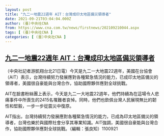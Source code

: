 ```yaml
---
layout: post
title: "九二一地震22週年 AIT：台灣成印太地區備災領導者"
date: 2021-09-21T03:04:04.000Z
author: (臺)中央社CNA
from: https://www.cna.com.tw/news/firstnews/202109210044.aspx
tags: [ (臺)中央社CNA ]
categories: [ (臺)中央社CNA ]
---
```

<!--1632193444000-->
[九二一地震22週年 AIT：台灣成印太地區備災領導者](https://www.cna.com.tw/news/firstnews/202109210044.aspx)
------

<div>
<div></div><div class="paragraph"><p>（中央社記者游凱翔台北21日電）今天是九二一大地震22週年，美國在台協會（AIT）表示，台灣持續努力發展應對各種緊急情況的能力，已成印太地區備災的領導者，美國很自豪能與台灣合作，協助國際夥伴應對全球挑戰。</p><p>AIT在臉書粉絲團上表示，今天是九二一大地震22週年，他們持續為在這場令人悲痛事件中所喪生的2415名罹難者哀悼。同時，他們也欽佩台灣人民展現無比的韌性和堅毅，一步一步從震災中復原。</p><p>AIT指出，台灣持續努力發展應對各種緊急情況的能力，已成為印太地區備災的領導者，台灣也樂於與國際社會分享其專業知識。AIT強調，美國很自豪能與台灣合作，協助國際夥伴應對全球挑戰。（編輯：張良知）1100921</p></div>
</div>
